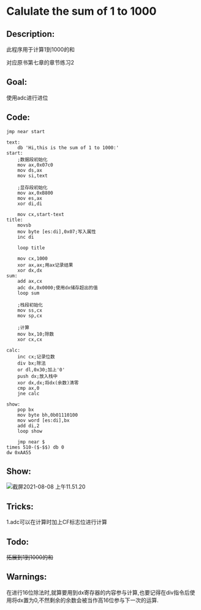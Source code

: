 # Calulate the sum of 1 to 1000

## Description:

此程序用于计算1到1000的和

对应原书第七章的章节练习2

## Goal:

使用adc进行进位

## Code:

```assembly
jmp near start

text: 
	db 'Hi,this is the sum of 1 to 1000:'
start:
	;数据段初始化
	mov ax,0x07c0
	mov ds,ax
	mov si,text

	;显存段初始化
	mov ax,0xB800
	mov es,ax
	xor di,di

	mov cx,start-text
title:
	movsb
	mov byte [es:di],0x07;写入属性
	inc di
	
	loop title

	mov cx,1000
	xor ax,ax;用ax记录结果
	xor dx,dx
sum:
	add ax,cx
	adc dx,0x0000;使用dx储存超出的值
	loop sum

	;栈段初始化
	mov ss,cx
	mov sp,cx

	;计算
	mov bx,10;除数
	xor cx,cx
	
calc:
	inc cx;记录位数
	div bx;除法
	or dl,0x30;加上'0'
	push dx;放入栈中
	xor dx,dx;将dx(余数)清零
	cmp ax,0
	jne calc

show:
	pop bx
	mov byte bh,0b01110100
	mov word [es:di],bx
	add di,2
	loop show

	jmp near $
times 510-($-$$) db 0
dw 0xAA55
```

## Show:

![截屏2021-08-08 上午11.51.20](https://tva1.sinaimg.cn/large/008i3skNly1gt98n4zqemj316b0u0q6n.jpg)

## Tricks:

1.adc可以在计算时加上CF标志位进行计算

## Todo:

~~拓展到1到1000的和~~

## Warnings:

在进行16位除法时,就算要用到dx寄存器的内容参与计算,也要记得在div指令后使用将dx置为0,不然剩余的余数会被当作高16位参与下一次的运算.